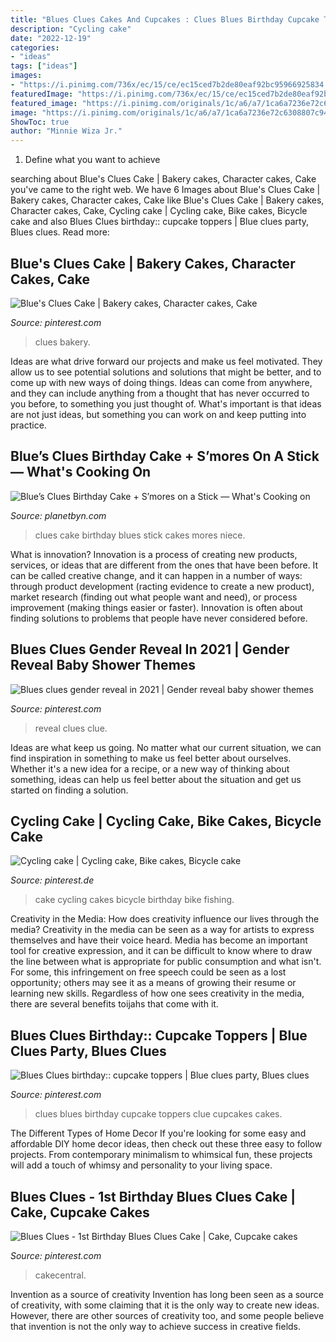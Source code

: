 ```yaml
---
title: "Blues Clues Cakes And Cupcakes : Clues Blues Birthday Cupcake Toppers Clue Cupcakes Cakes"
description: "Cycling cake"
date: "2022-12-19"
categories:
- "ideas"
tags: ["ideas"]
images:
- "https://i.pinimg.com/736x/ec/15/ce/ec15ced7b2de80eaf92bc95966925834.jpg"
featuredImage: "https://i.pinimg.com/736x/ec/15/ce/ec15ced7b2de80eaf92bc95966925834.jpg"
featured_image: "https://i.pinimg.com/originals/1c/a6/a7/1ca6a7236e72c6308807c9446a48018c.jpg"
image: "https://i.pinimg.com/originals/1c/a6/a7/1ca6a7236e72c6308807c9446a48018c.jpg"
ShowToc: true
author: "Minnie Wiza Jr."
---
```



1. Define what you want to achieve 

	

		
searching about Blue&#039;s Clues Cake | Bakery cakes, Character cakes, Cake you've came to the right web. We have 6 Images about Blue&#039;s Clues Cake | Bakery cakes, Character cakes, Cake like Blue&#039;s Clues Cake | Bakery cakes, Character cakes, Cake, Cycling cake | Cycling cake, Bike cakes, Bicycle cake and also Blues Clues birthday:: cupcake toppers | Blue clues party, Blues clues. Read more:
		
    
## Blue&#039;s Clues Cake | Bakery Cakes, Character Cakes, Cake

<img loading=lazy src="https://i.pinimg.com/originals/6b/bf/5f/6bbf5fdde1ec207bf361870b7ccb0df7.jpg" onerror="this.onerror=null;this.src='https://tse4.mm.bing.net/th?id=OIP.a_eYm6tjO19PRGXVtRQtqgHaFj&amp;pid=15.1';" alt="Blue&#039;s Clues Cake | Bakery cakes, Character cakes, Cake">

_Source: pinterest.com_

>clues bakery. 

	

Ideas are what drive forward our projects and make us feel motivated. They allow us to see potential solutions and solutions that might be better, and to come up with new ways of doing things. Ideas can come from anywhere, and they can include anything from a thought that has never occurred to you before, to something you just thought of. What's important is that ideas are not just ideas, but something you can work on and keep putting into practice.

    
## Blue’s Clues Birthday Cake + S’mores On A Stick — What&#039;s Cooking On

<img loading=lazy src="http://planetbyn.files.wordpress.com/2011/08/blues-clues-cake.jpg" onerror="this.onerror=null;this.src='https://tse1.mm.bing.net/th?id=OIP.glcqXDx-1YQYVFxMmwSeDwHaFj&amp;pid=15.1';" alt="Blue’s Clues Birthday Cake + S’mores on a Stick — What&#039;s Cooking on">

_Source: planetbyn.com_

>clues cake birthday blues stick cakes mores niece. 

	

What is innovation?
Innovation is a process of creating new products, services, or ideas that are different from the ones that have been before. It can be called creative change, and it can happen in a number of ways: through product development (racting evidence to create a new product), market research (finding out what people want and need), or process improvement (making things easier or faster). Innovation is often about finding solutions to problems that people have never considered before.

    
## Blues Clues Gender Reveal In 2021 | Gender Reveal Baby Shower Themes

<img loading=lazy src="https://i.pinimg.com/736x/ec/15/ce/ec15ced7b2de80eaf92bc95966925834.jpg" onerror="this.onerror=null;this.src='https://tse2.mm.bing.net/th?id=OIP.ug67pu3WmJRqZlWUJH-ckgHaQA&amp;pid=15.1';" alt="Blues clues gender reveal in 2021 | Gender reveal baby shower themes">

_Source: pinterest.com_

>reveal clues clue. 

	

Ideas are what keep us going. No matter what our current situation, we can find inspiration in something to make us feel better about ourselves. Whether it's a new idea for a recipe, or a new way of thinking about something, ideas can help us feel better about the situation and get us started on finding a solution.

    
## Cycling Cake | Cycling Cake, Bike Cakes, Bicycle Cake

<img loading=lazy src="https://i.pinimg.com/originals/1c/a6/a7/1ca6a7236e72c6308807c9446a48018c.jpg" onerror="this.onerror=null;this.src='https://tse1.mm.bing.net/th?id=OIP.45bu-_RhIqW9ZGjvGD8uAgHaJ4&amp;pid=15.1';" alt="Cycling cake | Cycling cake, Bike cakes, Bicycle cake">

_Source: pinterest.de_

>cake cycling cakes bicycle birthday bike fishing. 

	

Creativity in the Media: How does creativity influence our lives through the media?
Creativity in the media can be seen as a way for artists to express themselves and have their voice heard. Media has become an important tool for creative expression, and it can be difficult to know where to draw the line between what is appropriate for public consumption and what isn't. For some, this infringement on free speech could be seen as a lost opportunity; others may see it as a means of growing their resume or learning new skills. Regardless of how one sees creativity in the media, there are several benefits toijahs that come with it.

    
## Blues Clues Birthday:: Cupcake Toppers | Blue Clues Party, Blues Clues

<img loading=lazy src="https://i.pinimg.com/originals/1b/e5/ff/1be5ff143e657612eb0da15ec0b2f697.jpg" onerror="this.onerror=null;this.src='https://tse3.mm.bing.net/th?id=OIP.BX90IJ1MIR_j7RviwD5YpQHaHR&amp;pid=15.1';" alt="Blues Clues birthday:: cupcake toppers | Blue clues party, Blues clues">

_Source: pinterest.com_

>clues blues birthday cupcake toppers clue cupcakes cakes. 

	

The Different Types of Home Decor
If you're looking for some easy and affordable DIY home decor ideas, then check out these three easy to follow projects. From contemporary minimalism to whimsical fun, these projects will add a touch of whimsy and personality to your living space.

    
## Blues Clues - 1st Birthday Blues Clues Cake | Cake, Cupcake Cakes

<img loading=lazy src="https://i.pinimg.com/originals/7e/80/e5/7e80e5d725b3fb4eee1b0fb61fc1f260.jpg" onerror="this.onerror=null;this.src='https://tse1.mm.bing.net/th?id=OIP.GYIiHoEQa-dE1VJXg6GivAHaJ6&amp;pid=15.1';" alt="Blues Clues - 1st Birthday Blues Clues Cake | Cake, Cupcake cakes">

_Source: pinterest.com_

>cakecentral. 

	

Invention as a source of creativity
Invention has long been seen as a source of creativity, with some claiming that it is the only way to create new ideas. However, there are other sources of creativity too, and some people believe that invention is not the only way to achieve success in creative fields.

